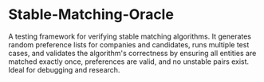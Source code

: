 # Stable-Matching-Oracle
A testing framework for verifying stable matching algorithms. It generates random preference lists for companies and candidates, runs multiple test cases, and validates the algorithm's correctness by ensuring all entities are matched exactly once, preferences are valid, and no unstable pairs exist. Ideal for debugging and research.
